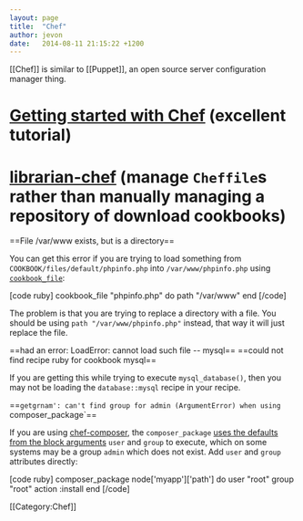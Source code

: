 ```yaml
---
layout: page
title:  "Chef"
author: jevon
date:   2014-08-11 21:15:22 +1200
---
```


[[Chef]] is similar to [[Puppet]], an open source server configuration manager thing.

# <a href="http://gettingstartedwithchef.com/first-steps-with-chef.html">Getting started with Chef</a> (excellent tutorial)
# <a href="https://github.com/applicationsonline/librarian-chef" class="github">librarian-chef</a> (manage `Cheffile`s rather than manually managing a repository of download cookbooks)

==File /var/www exists, but is a directory==

You can get this error if you are trying to load something from `COOKBOOK/files/default/phpinfo.php` into `/var/www/phpinfo.php` using <a href="http://docs.getchef.com/resource_cookbook_file.html">`cookbook_file`</a>:

[code ruby]
cookbook_file "phpinfo.php" do
  path "/var/www"
end
[/code]

The problem is that you are trying to replace a directory with a file. You should be using `path "/var/www/phpinfo.php"` instead, that way it will just replace the file.

==had an error: LoadError: cannot load such file -- mysql==
==could not find recipe ruby for cookbook mysql==

If you are getting this while trying to execute `mysql_database()`, then you may not be loading the `database::mysql` recipe in your recipe.

==`getgrnam': can't find group for admin (ArgumentError) when using `composer_package`==

If you are using <a href="https://github.com/Morphodo/chef-composer/">chef-composer</a>, the `composer_package` <a href="https://github.com/Morphodo/chef-composer/blob/master/providers/package.rb">uses the defaults from the block arguments</a> `user` and `group` to execute, which on some systems may be a group `admin` which does not exist. Add `user` and `group` attributes directly:

[code ruby]
composer_package node['myapp']['path'] do
  user "root"
  group "root"
  action :install
end
[/code]

[[Category:Chef]]